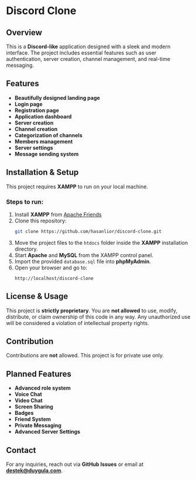 # Discord Clone

## Overview
This is a **Discord-like** application designed with a sleek and modern interface. The project includes essential features such as user authentication, server creation, channel management, and real-time messaging. 

## Features
- **Beautifully designed landing page**
- **Login page**
- **Registration page**
- **Application dashboard**
- **Server creation**
- **Channel creation**
- **Categorization of channels**
- **Members management**
- **Server settings**
- **Message sending system**

## Installation & Setup
This project requires **XAMPP** to run on your local machine.

### Steps to run:
1. Install **XAMPP** from [Apache Friends](https://www.apachefriends.org/)
2. Clone this repository:
   ```bash
   git clone https://github.com/hasanlior/discord-clone.git
   ```
3. Move the project files to the `htdocs` folder inside the **XAMPP** installation directory.
4. Start **Apache** and **MySQL** from the XAMPP control panel.
5. Import the provided `database.sql` file into **phpMyAdmin**.
6. Open your browser and go to:
   ```
   http://localhost/discord-clone
   ```

## License & Usage
This project is **strictly proprietary**. You are **not allowed** to use, modify, distribute, or claim ownership of this code in any way. Any unauthorized use will be considered a violation of intellectual property rights.

## Contribution
Contributions are **not** allowed. This project is for private use only.

## Planned Features
- **Advanced role system**
- **Voice Chat**
- **Video Chat**
- **Screen Sharing**
- **Badges**
- **Friend System**
- **Private Messaging**
- **Advanced Server Settings**

## Contact
For any inquiries, reach out via **GitHub Issues** or email at **destek@duygula.com**.

